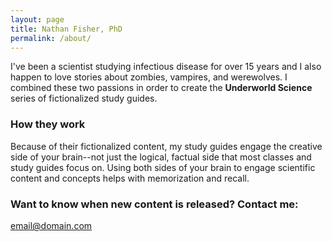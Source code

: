 ```yaml
---
layout: page
title: Nathan Fisher, PhD
permalink: /about/
---
```


I've been a scientist studying infectious disease for over 15 years and I also happen to love stories about zombies, vampires, and werewolves. I combined these two passions in order to create the **Underworld Science** series of fictionalized study guides.

### How they work

Because of their fictionalized content, my study guides engage the creative side of your brain--not just the logical, factual side that most classes and study guides focus on.  Using both sides of your brain to engage scientific content and concepts helps with memorization and recall.

### Want to know when new content is released? Contact me:

[email@domain.com](mailto:email@domain.com)
